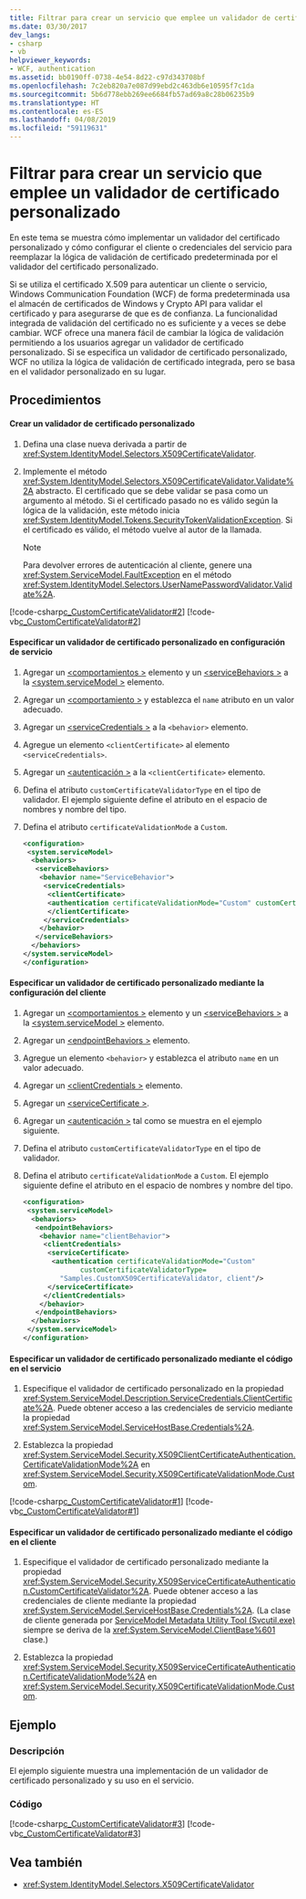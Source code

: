 ```yaml
---
title: Filtrar para crear un servicio que emplee un validador de certificado personalizado
ms.date: 03/30/2017
dev_langs:
- csharp
- vb
helpviewer_keywords:
- WCF, authentication
ms.assetid: bb0190ff-0738-4e54-8d22-c97d343708bf
ms.openlocfilehash: 7c2eb820a7e087d99ebd2c463db6e10595f7c1da
ms.sourcegitcommit: 5b6d778ebb269ee6684fb57ad69a8c28b06235b9
ms.translationtype: HT
ms.contentlocale: es-ES
ms.lasthandoff: 04/08/2019
ms.locfileid: "59119631"
---
```

# <a name="how-to-create-a-service-that-employs-a-custom-certificate-validator"></a>Filtrar para crear un servicio que emplee un validador de certificado personalizado
En este tema se muestra cómo implementar un validador del certificado personalizado y cómo configurar el cliente o credenciales del servicio para reemplazar la lógica de validación de certificado predeterminada por el validador del certificado personalizado.  
  
 Si se utiliza el certificado X.509 para autenticar un cliente o servicio, Windows Communication Foundation (WCF) de forma predeterminada usa el almacén de certificados de Windows y Crypto API para validar el certificado y para asegurarse de que es de confianza. La funcionalidad integrada de validación del certificado no es suficiente y a veces se debe cambiar. WCF ofrece una manera fácil de cambiar la lógica de validación permitiendo a los usuarios agregar un validador de certificado personalizado. Si se especifica un validador de certificado personalizado, WCF no utiliza la lógica de validación de certificado integrada, pero se basa en el validador personalizado en su lugar.  
  
## <a name="procedures"></a>Procedimientos  
  
#### <a name="to-create-a-custom-certificate-validator"></a>Crear un validador de certificado personalizado  
  
1.  Defina una clase nueva derivada a partir de <xref:System.IdentityModel.Selectors.X509CertificateValidator>.  
  
2.  Implemente el método <xref:System.IdentityModel.Selectors.X509CertificateValidator.Validate%2A> abstracto. El certificado que se debe validar se pasa como un argumento al método. Si el certificado pasado no es válido según la lógica de la validación, este método inicia <xref:System.IdentityModel.Tokens.SecurityTokenValidationException>. Si el certificado es válido, el método vuelve al autor de la llamada.  
  
    > [!NOTE]
    >  Para devolver errores de autenticación al cliente, genere una <xref:System.ServiceModel.FaultException> en el método <xref:System.IdentityModel.Selectors.UserNamePasswordValidator.Validate%2A>.  
  
 [!code-csharp[c_CustomCertificateValidator#2](../../../../samples/snippets/csharp/VS_Snippets_CFX/c_customcertificatevalidator/cs/source.cs#2)]
 [!code-vb[c_CustomCertificateValidator#2](../../../../samples/snippets/visualbasic/VS_Snippets_CFX/c_customcertificatevalidator/vb/source.vb#2)]  
  
#### <a name="to-specify-a-custom-certificate-validator-in-service-configuration"></a>Especificar un validador de certificado personalizado en configuración de servicio  
  
1.  Agregar un [ \<comportamientos >](../../../../docs/framework/configure-apps/file-schema/wcf/behaviors.md) elemento y un [ \<serviceBehaviors >](../../../../docs/framework/configure-apps/file-schema/wcf/servicebehaviors.md) a la [ \<system.serviceModel >](../../../../docs/framework/configure-apps/file-schema/wcf/system-servicemodel.md) elemento.  
  
2.  Agregar un [ \<comportamiento >](../../../../docs/framework/configure-apps/file-schema/wcf/behavior-of-endpointbehaviors.md) y establezca el `name` atributo en un valor adecuado.  
  
3.  Agregar un [ \<serviceCredentials >](../../../../docs/framework/configure-apps/file-schema/wcf/servicecredentials.md) a la `<behavior>` elemento.  
  
4.  Agregue un elemento `<clientCertificate>` al elemento `<serviceCredentials>`.  
  
5.  Agregar un [ \<autenticación >](../../../../docs/framework/configure-apps/file-schema/wcf/authentication-of-clientcertificate-element.md) a la `<clientCertificate>` elemento.  
  
6.  Defina el atributo `customCertificateValidatorType` en el tipo de validador. El ejemplo siguiente define el atributo en el espacio de nombres y nombre del tipo.  
  
7.  Defina el atributo `certificateValidationMode` a `Custom`.  
  
    ```xml  
    <configuration>  
     <system.serviceModel>  
      <behaviors>  
       <serviceBehaviors>  
        <behavior name="ServiceBehavior">  
         <serviceCredentials>  
          <clientCertificate>  
          <authentication certificateValidationMode="Custom" customCertificateValidatorType="Samples.MyValidator, service" />  
          </clientCertificate>  
         </serviceCredentials>  
        </behavior>  
       </serviceBehaviors>  
      </behaviors>  
    </system.serviceModel>  
    </configuration>  
    ```  
  
#### <a name="to-specify-a-custom-certificate-validator-using-configuration-on-the-client"></a>Especificar un validador de certificado personalizado mediante la configuración del cliente  
  
1.  Agregar un [ \<comportamientos >](../../../../docs/framework/configure-apps/file-schema/wcf/behaviors.md) elemento y un [ \<serviceBehaviors >](../../../../docs/framework/configure-apps/file-schema/wcf/servicebehaviors.md) a la [ \<system.serviceModel >](../../../../docs/framework/configure-apps/file-schema/wcf/system-servicemodel.md) elemento.  
  
2.  Agregar un [ \<endpointBehaviors >](../../../../docs/framework/configure-apps/file-schema/wcf/endpointbehaviors.md) elemento.  
  
3.  Agregue un elemento `<behavior>` y establezca el atributo `name` en un valor adecuado.  
  
4.  Agregar un [ \<clientCredentials >](../../../../docs/framework/configure-apps/file-schema/wcf/clientcredentials.md) elemento.  
  
5.  Agregar un [ \<serviceCertificate >](../../../../docs/framework/configure-apps/file-schema/wcf/servicecertificate-of-clientcredentials-element.md).  
  
6.  Agregar un [ \<autenticación >](../../../../docs/framework/configure-apps/file-schema/wcf/authentication-of-servicecertificate-element.md) tal como se muestra en el ejemplo siguiente.  
  
7.  Defina el atributo `customCertificateValidatorType` en el tipo de validador.  
  
8.  Defina el atributo `certificateValidationMode` a `Custom`. El ejemplo siguiente define el atributo en el espacio de nombres y nombre del tipo.  
  
    ```xml  
    <configuration>  
     <system.serviceModel>  
      <behaviors>  
       <endpointBehaviors>  
        <behavior name="clientBehavior">  
         <clientCredentials>  
          <serviceCertificate>  
           <authentication certificateValidationMode="Custom"   
                  customCertificateValidatorType=  
             "Samples.CustomX509CertificateValidator, client"/>  
          </serviceCertificate>  
         </clientCredentials>  
        </behavior>  
       </endpointBehaviors>  
      </behaviors>  
     </system.serviceModel>  
    </configuration>  
    ```  
  
#### <a name="to-specify-a-custom-certificate-validator-using-code-on-the-service"></a>Especificar un validador de certificado personalizado mediante el código en el servicio  
  
1.  Especifique el validador de certificado personalizado en la propiedad <xref:System.ServiceModel.Description.ServiceCredentials.ClientCertificate%2A>. Puede obtener acceso a las credenciales de servicio mediante la propiedad <xref:System.ServiceModel.ServiceHostBase.Credentials%2A>.  
  
2.  Establezca la propiedad <xref:System.ServiceModel.Security.X509ClientCertificateAuthentication.CertificateValidationMode%2A> en <xref:System.ServiceModel.Security.X509CertificateValidationMode.Custom>.  
  
 [!code-csharp[c_CustomCertificateValidator#1](../../../../samples/snippets/csharp/VS_Snippets_CFX/c_customcertificatevalidator/cs/source.cs#1)]
 [!code-vb[c_CustomCertificateValidator#1](../../../../samples/snippets/visualbasic/VS_Snippets_CFX/c_customcertificatevalidator/vb/source.vb#1)]  
  
#### <a name="to-specify-a-custom-certificate-validator-using-code-on-the-client"></a>Especificar un validador de certificado personalizado mediante el código en el cliente  
  
1.  Especifique el validador de certificado personalizado mediante la propiedad <xref:System.ServiceModel.Security.X509ServiceCertificateAuthentication.CustomCertificateValidator%2A>. Puede obtener acceso a las credenciales de cliente mediante la propiedad <xref:System.ServiceModel.ServiceHostBase.Credentials%2A>. (La clase de cliente generada por [ServiceModel Metadata Utility Tool (Svcutil.exe)](../../../../docs/framework/wcf/servicemodel-metadata-utility-tool-svcutil-exe.md) siempre se deriva de la <xref:System.ServiceModel.ClientBase%601> clase.)  
  
2.  Establezca la propiedad <xref:System.ServiceModel.Security.X509ServiceCertificateAuthentication.CertificateValidationMode%2A> en <xref:System.ServiceModel.Security.X509CertificateValidationMode.Custom>.  
  
## <a name="example"></a>Ejemplo  
  
### <a name="description"></a>Descripción  
 El ejemplo siguiente muestra una implementación de un validador de certificado personalizado y su uso en el servicio.  
  
### <a name="code"></a>Código  
 [!code-csharp[c_CustomCertificateValidator#3](../../../../samples/snippets/csharp/VS_Snippets_CFX/c_customcertificatevalidator/cs/source.cs#3)]
 [!code-vb[c_CustomCertificateValidator#3](../../../../samples/snippets/visualbasic/VS_Snippets_CFX/c_customcertificatevalidator/vb/source.vb#3)]  
  
## <a name="see-also"></a>Vea también

- <xref:System.IdentityModel.Selectors.X509CertificateValidator>
